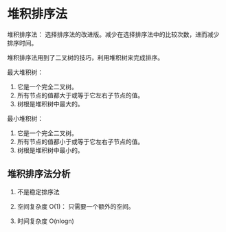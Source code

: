 # 堆积排序法

堆积排序法： 选择排序法的改进版。减少在选择排序法中的比较次数，进而减少排序时间。

堆积排序法用到了二叉树的技巧，利用堆积树来完成排序。

最大堆积树：
1. 它是一个完全二叉树。
2. 所有节点的值都大于或等于它左右子节点的值。
3. 树根是堆积树中最大的。

最小堆积树：
1. 它是一个完全二叉树。
2. 所有节点的值都小于或等于它左右子节点的值。
3. 树根是堆积树中最小的。


## 堆积排序法分析

1. 不是稳定排序法

2. 空间复杂度 O(1)： 只需要一个额外的空间。

3. 时间复杂度 O(nlogn)
